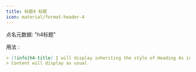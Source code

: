 ```yaml
---
title: 标题4 标题
icon: material/format-header-4
---
```


点名元数据: "h4标题"

用法 :

```md
> [!info|h4-title] I will display inheriting the style of Heading 4s in this theme
> Content will display as usual
```

